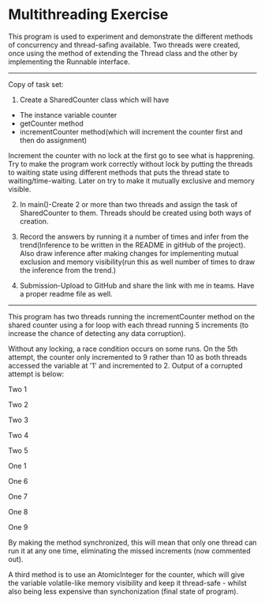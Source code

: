 # Multithreading Exercise

This program is used to experiment and demonstrate the different methods of concurrency and thread-safing available. Two threads were created, once using the method of extending the Thread class and the other by implementing the Runnable interface.

---

Copy of task set:

1. Create a SharedCounter class which will have
 
* The instance variable counter
* getCounter method
* incrementCounter method(which will increment the counter first and then do assignment)

Increment the counter with no lock at the first go to see what is happrening. Try to make the program work correctly without lock by putting the threads to waiting state using different methods that puts the thread state to waiting/time-waiting. Later on try to make it mutually exclusive and memory visible.

2. In main()-Create 2 or more than two threads and assign the task of SharedCounter to them. Threads should be created using both ways of creation.

3. Record the answers by running it a number of times and infer from the trend(Inference to be written in the README in gitHub of the project). Also draw inference after making changes for implementing mutual exclusion and memory visibility(run this as well number of times to draw the inference from the trend.)

4. Submission-Upload to GitHub and share the link with me in teams. Have a proper readme file as well. 

---

This program has two threads running the incrementCounter method on the shared counter using a for loop with each thread running 5 increments (to increase the chance of detecting any data corruption). 

Without any locking, a race condition occurs on some runs. On the 5th attempt, the counter only incremented to 9 rather than 10 as both threads accessed the variable at '1' and incremented to 2. Output of a corrupted attempt is below:

Two 1

Two 2

Two 3

Two 4

Two 5

One 1

One 6

One 7

One 8

One 9

By making the method synchronized, this will mean that only one thread can run it at any one time, eliminating the missed increments (now commented out).

A third method is to use an AtomicInteger for the counter, which will give the variable volatile-like memory visibility and keep it thread-safe - whilst also being less expensive than synchonization (final state of program).
